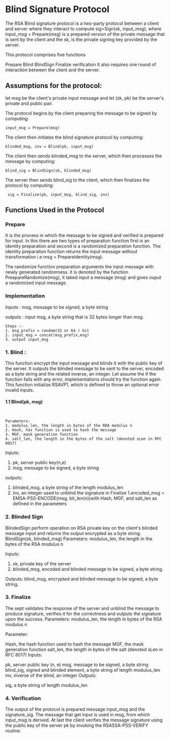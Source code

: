# Blind Signature Protocol

The RSA Blind signature protocol is a two-party protocol between a client and server where they interact to compute sig=Sign(sk, input_msg), where input_msg = Prepare(msg) is a prepared version of the private message that is sent by the client and the sk, is the private signing key provided by the server.

This protocol comprises five functions

Prepare
Blind
BlindSign
Finalize
verification
It also requires one round of interaction between the client and the server.

## Assumptions for the protocol:



let msg be the client's private input message and let (sk, pk) be the server's private and public pair. 



The protocol begins by the client preparing the message to be signed by computing:


```
input_msg = Prepare(msg)
```


The client then initiates the blind signature protocol by computing:


```
blinded_msg, inv = Blind(pk, input_msg)
```


The client then sends blinded_msg to the server, which then processes the message by computing:


```
blind_sig = BlindSign(sk, blinded_msg)
```


The server then sends blind_sig to the client, which then finalizes the protocol by computing:


```
 sig = Finalize(pk, input_msg, blind_sig, inv)
```


## Functions Used in the Protocol

### Prepare

It is the process in which the message to be signed and verified is prepared for input. In this there are two types of preparation function first is an identity preparation and second is a randomized preparation function.
The identity preparation function returns the input message without transformation i.e msg = PrepareIdentity(msg).

The randomize function preparation arguments the input message with newly generated randomness. it is denoted by the function PreapareRandomize(msg), it taked input a message (msg) and gives ouput a randomized input message.

### Implementation

Inputs :
msg, message to be signed, a byte string

outputs :
input msg, a byte string that is 32 bytes longer than msg.
```
Steps :-
1. msg_prefix = random(32 or 64 ) bit
2. input_msg = concat(msg_prefix,msg)
3. output input_msg
```
### 1. Blind :

This function encrypt the input message and blinds it with the public key of the server. It outputs the blinded message to be sent to the server, encoded as a byte string and the related inverse, an integer.
Let assume the if the function fails with any error, implementations should try the function again. This function initialize RSAVP1, which is defined to throw an optional error invalid inputs.

#### 1.1 Blind(pk, msg)
```


Parameters:
1. modulus_len, the length in bytes of the RDA modulus n
2. Hash, has function is used to hash the message
3. MGF, mask generation function
4. salt_len, the length in the bytes of the salt (denoted sLen in RFC 8017)
```
Inputs:
1. pk, server public key(n,e)
2. msg, message to be signed, a byte string

outputs:
1. blinded_msg, a byte string of the length modulus_len
2. inv, an integer used to unblind the signature in Finalize
    1.encoded_msg = EMSA-PSS-ENCODE(msg, bit_len(n))with Hash, MGF, and salt_len as defined in the parameters


### 2. Blinded Sign
BlindedSign perform operation on RSA private key on the client's blinded message input and returns the output encrypted as a byte string.
BlindSign(sk, blinded_msg)
Parameters:
modulus_len, the length in the bytes of the RSA modulus n

Inputs:
1. sk, private key of the server
2. blinded_msg, encoded and blinded message to be signed, a byte string.

Outputs:
blind_msg, encrypted and blinded message to be signed, a byte string.


### 3. Finalize
The sept validates the response of the server and unblind the message to produce signature, verifies it for the correctness and outputs the signature upon the success. Parameters:
modulus_len, the length in bytes of the RSA modulus n

Parameter:

Hash, the hash function used to hash the message
MGF, the mask generation function
salt_len, the length in bytes of the salt (denoted sLen in RFC 8017)
Inputs:

pk, server public key (n, e)
msg, message to be signed, a byte string
blind_sig, signed and blinded element, a byte string of
length modulus_len
inv, inverse of the blind, an integer
Outputs:

sig, a byte string of length modulus_len


### 4. Verification
The output of the protocol is prepared message input_msg and the signature_sig. The message that get input is used in msg, from which input_msg is derived.
At last the client verifies the message signature using the public key of the server pk by invoking the RSASSA-PSS-VERIFY routine.